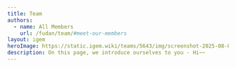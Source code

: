 ```yaml
---
title: Team
authors:
  - name: All Members
    url: /fudan/team/#meet-our-members
layout: igem
heroImage: https://static.igem.wiki/teams/5643/img/screenshot-2025-08-06-at-21-23-43.webp
description: On this page, we introduce ourselves to you - Hi~~
---
```


<script setup>
import MemberPage from '../.vitepress/components/MemberPage.vue'
</script>

<MemberPage/>

